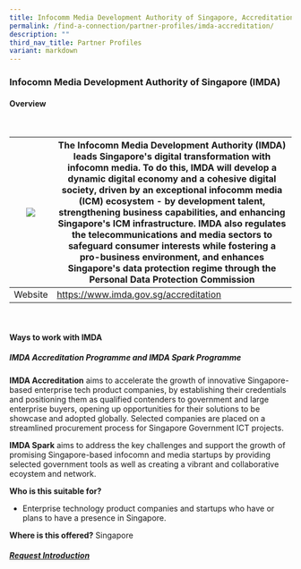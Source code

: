 ```yaml
---
title: Infocomm Media Development Authority of Singapore, Accreditation
permalink: /find-a-connection/partner-profiles/imda-accreditation/
description: ""
third_nav_title: Partner Profiles
variant: markdown
---
```

### Infocomn Media Development Authority of Singapore (IMDA)
#### Overview
<br>

| ![](https://upload.wikimedia.org/wikipedia/en/5/5a/Infocomm_Media_Development_Authority_logo.svg) | The Infocomn Media Development Authority (IMDA) leads Singapore's digital transformation with infocomn media. To do this, IMDA will develop a dynamic digital economy and a cohesive digital society, driven by an exceptional infocomm media (ICM) ecosystem - by development talent, strengthening business capabilities, and enhancing Singapore's ICM infrastructure. IMDA also regulates the telecommunications and media sectors to safeguard consumer interests while fostering a pro-business environment, and enhances Singapore's data protection regime through the Personal Data Protection Commission | 
| -------- | -------- | 
| Website | https://www.imda.gov.sg/accreditation

<br>

#### Ways to work with IMDA
##### IMDA Accreditation Programme and IMDA Spark Programme

**IMDA Accreditation** aims to accelerate the growth of innovative Singapore-based enterprise tech product companies, by establishing their credentials and positioning them as qualified contenders to government and large enterprise buyers, opening up opportunities for their solutions to be showcase and adopted globally. Selected companies are placed on a streamlined procurement process for Singapore Government ICT projects. 

**IMDA Spark** aims to address the key challenges and support the growth of promising Singapore-based infocomn and media startups by providing selected government tools as well as creating a vibrant and collaborative ecoystem and network. 

**Who is this suitable for?** 
* Enterprise technology product companies and startups who have or plans to have a presence in Singapore.

**Where is this offered?** 
Singapore

##### [Request Introduction](https://form.gov.sg/6530993c6043620012ab94c1?6530a25523d653001217d3a6=ASTAR%20Bioprocessing%20Institute)
